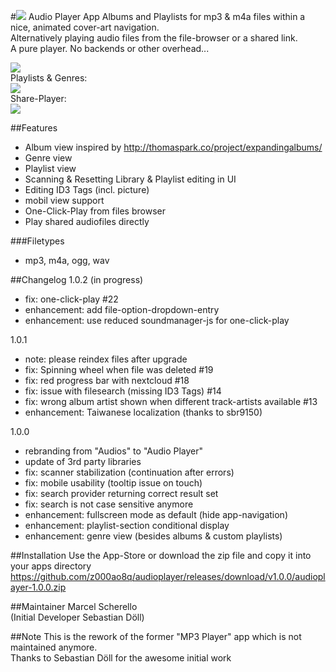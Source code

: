 #![](https://github.com/z000ao8q/screenshots/blob/master/Audioplayer_Icon_30.png) Audio Player App
Albums and Playlists for mp3 & m4a files within a nice, animated cover-art navigation.<br>
Alternatively playing audio files from the file-browser or a shared link.<br>
A pure player. No backends or other overhead...

![](https://github.com/z000ao8q/screenshots/blob/master/audioplayer_main.png)<br>
Playlists & Genres:<br>
![](https://github.com/z000ao8q/screenshots/blob/master/audioplayer_lists.png)<br>
Share-Player:<br>
![](https://github.com/z000ao8q/screenshots/blob/master/audioplayer_share.png)<br>

##Features
- Album view inspired by http://thomaspark.co/project/expandingalbums/ 
- Genre view
- Playlist view
- Scanning & Resetting Library & Playlist editing in UI
- Editing ID3 Tags (incl. picture)
- mobil view support
- One-Click-Play from files browser
- Play shared audiofiles directly

###Filetypes
- mp3, m4a, ogg, wav

##Changelog
1.0.2 (in progress)
- fix: one-click-play #22
- enhancement: add file-option-dropdown-entry
- enhancement: use reduced soundmanager-js for one-click-play

1.0.1
- note: please reindex files after upgrade
- fix: Spinning wheel when file was deleted #19
- fix: red progress bar with nextcloud #18
- fix: issue with filesearch (missing ID3 Tags) #14 
- fix: wrong album artist shown when different track-artists available #13 
- enhancement: Taiwanese localization (thanks to sbr9150)
 
1.0.0
- rebranding from "Audios" to "Audio Player"
- update of 3rd party libraries
- fix: scanner stabilization (continuation after errors)
- fix: mobile usability (tooltip issue on touch)
- fix: search provider returning correct result set
- fix: search is not case sensitive anymore
- enhancement: fullscreen mode as default (hide app-navigation)
- enhancement: playlist-section conditional display
- enhancement: genre view (besides albums & custom playlists)

##Installation
Use the App-Store or download the zip file and copy it into your apps directory
https://github.com/z000ao8q/audioplayer/releases/download/v1.0.0/audioplayer-1.0.0.zip

##Maintainer
Marcel Scherello<br>
(Initial Developer Sebastian Döll)

##Note
This is the rework of the former "MP3 Player" app which is not maintained anymore. <br>
Thanks to Sebastian Döll for the awesome initial work
